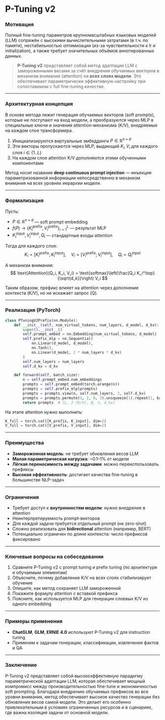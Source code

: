 # P-Tuning v2 

### Мотивация

Полный fine-tuning параметров крупномасштабных языковых моделей (LLM) сопряжён с высокими вычислительными затратами (в т.ч. по памяти), нестабильностью оптимизации (из-за чувствительности к lr и initialization), а также требует значительных объёмов аннотированных данных. 

> **P-Tuning v2** представляет собой метод адаптации LLM с замороженными весами за счёт внедрения обучаемых векторов в механизм внимания (attention) на **всех слоях модели**. Это обеспечивает параметрически эффективную настройку при сопоставимом с full fine-tuning качестве.

---

### Архитектурная концепция

В основе метода лежит генерация обучаемых векторов (soft prompts), которые не поступают на вход модели, а преобразуются через MLP в специальные ключи и значения attention-механизма (K/V), внедряемые на каждом слое трансформера.

1. Инициализируются виртуальные эмбеддинги $P \in \mathbb{R}^{n \times d}$
2. Эти векторы пропускаются через MLP, выдающий $K_i, V_i$ для каждого слоя $i \in \{1..L\}$
3. На каждом слое attention K/V дополняются этими обученными компонентами

Метод носит название **deep continuous prompt injection** — инъекция параметризованной информации непосредственно в механизм внимания на всех уровнях иерархии модели.

---

### Формализация

Пусть:
- $P \in \mathbb{R}^{n \times d}$ — soft prompt embedding
- $f(P) \rightarrow \{K_i^{\text{prefix}}, V_i^{\text{prefix}}\}_{i=1}^L$ — результат MLP
- $K_i^{\text{input}}, V_i^{\text{input}}, Q_i$ — стандартные входы attention

Тогда для каждого слоя:
$$
K_i = [K_i^{\text{prefix}}; K_i^{\text{input}}],\quad V_i = [V_i^{\text{prefix}}; V_i^{\text{input}}],\quad Q_i = Q_i^{\text{input}}
$$

А механизм внимания:
$$
\text{Attention}(Q_i, K_i, V_i) = \text{softmax}\left(\frac{Q_i K_i^\top}{\sqrt{d_k}}\right) V_i
$$

Таким образом, префикс влияет на attention через дополнение контекста (K/V), но не искажает запрос (Q).

---

### Реализация (PyTorch)

```python
class PTuningV2Prefix(nn.Module):
    def __init__(self, num_virtual_tokens, num_layers, d_model, d_kv):
        super().__init__()
        self.prompt_embed = nn.Embedding(num_virtual_tokens, d_model)
        self.prefix_mlp = nn.Sequential(
            nn.Linear(d_model, d_model),
            nn.Tanh(),
            nn.Linear(d_model, 2 * num_layers * d_kv)
        )
        self.num_layers = num_layers
        self.d_kv = d_kv

    def forward(self, batch_size):
        n = self.prompt_embed.num_embeddings
        prompts = self.prompt_embed(torch.arange(n))
        prompts = self.prefix_mlp(prompts)
        prompts = prompts.view(n, self.num_layers, 2, self.d_kv)
        prompts = prompts.permute(1, 2, 0, 3).unsqueeze(1).repeat(1, batch_size, 1, 1)
        return prompts  # [L, 2 (K/V), B, n, d_kv]
```

На этапе attention нужно выполнить:
```python
K_full = torch.cat([K_prefix, K_input], dim=2)
V_full = torch.cat([V_prefix, V_input], dim=2)
```

---

### Преимущества

- **Замороженная модель**: не требует обновления весов LLM
- **Малая параметрическая нагрузка**: ~0.1–1% от модели
- **Лёгкая переносимость между задачами**: можно переиспользовать префиксы
- **Высокая эффективность**: достигает качества fine-tuning в большинстве NLP-задач

---

### Ограничения

- Требует доступ к **внутренностям модели**: нужно внедрение в attention
- Неинтерпретируемость prompt-векторов
- Для каждой задачи требуется отдельный prompt (не zero-shot)
- Сложно реализовать для **bidirectional** attention (например, BERT)
- Потенциально ограничен по длине контекста: число префиксов фиксировано

---

### Ключевые вопросы на собеседовании

1. Сравните P-Tuning v2 с prompt tuning и prefix tuning (по архитектуре и обучаемым элементам)
2. Объясните, почему добавление K/V на всех слоях стабилизирует обучение
3. Опишите, как метод сохраняет LLM замороженной
4. Покажите формулу attention с вставкой префикса
5. Поясните, как используется MLP для генерации слоевых K/V из одного embedding

---

### Примеры применения

- **ChatGLM**, **GLM**, **ERNIE 4.0** используют P-Tuning v2 для instruction tuning
- Применим к задачам генерации, классификации, извлечения фактов и QA

---

### Заключение

P-Tuning v2 представляет собой высокоэффективную парадигму параметрической адаптации LLM, которая обеспечивает мощный компромисс между производительностью fine-tune и экономичностью soft prompting. Благодаря внедрению обучаемых префиксов во все уровни внимания, метод обеспечивает высокое качество генерации без обновления весов самой модели. Это делает его особенно привлекательным в условиях ограниченных ресурсов и в сценариях, где важна изоляция задачи от основной модели.